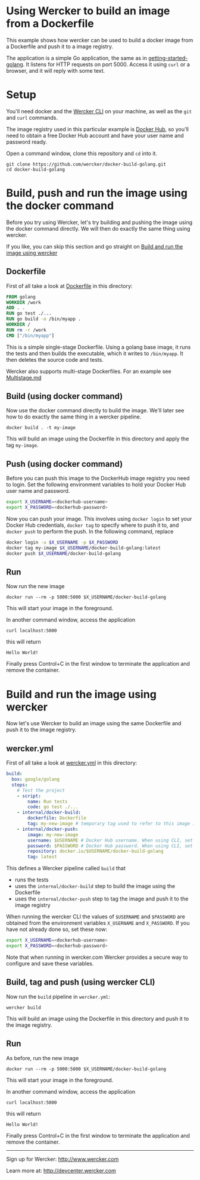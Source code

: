 # Using Wercker to build an image from a Dockerfile

This example shows how wercker can be used to build a docker image from a Dockerfile and push it to a image registry.

The application is a simple Go application, the same as in [getting-started-golang](https://github.com/wercker/getting-started-golang).
It listens for HTTP requests on port 5000. Access it using `curl` or a browser, and it will reply with some text.

# Setup

You'll need docker and the [Wercker CLI](http://www.wercker.com/cli) on your machine, as well as the `git` and `curl` commands.

The image registry used in this particular example is [Docker Hub](https://hub.docker.com/), so you'll need to obtain a free Docker Hub account and have your user name and password ready.  

Open a command window, clone this repository and `cd` into it.
```
git clone https://github.com/wercker/docker-build-golang.git
cd docker-build-golang
```

# Build, push and run the image using the docker command 

Before you try using Wercker, let's try building and pushing the image using the docker command directly.
We will then do exactly the same thing using wercker. 

If you like, you can skip this section and go straight on [Build and run the image using wercker](#build-and-run-the-image-using-wercker)

## Dockerfile

First of all take a look at [Dockerfile](Dockerfile) in this directory:
``` Dockerfile
FROM golang  
WORKDIR /work
ADD . .
RUN go test ./...
RUN go build -o /bin/myapp .
WORKDIR /
RUN rm -r /work
CMD ["/bin/myapp"]  
```
This is a simple single-stage Dockerfile. Using a golang base image, it runs the tests and then builds the executable, which it writes to `/bin/myapp`.
It then deletes the source code and tests.

Wercker also supports multi-stage Dockerfiles. For an example see [Multistage.md](Multistage.md)

## Build (using docker command)

Now use the docker command directly to build the image. We'll later see how to do exactly the same thing in a wercker pipeline.
```
docker build . -t my-image
```
This will build an image using the Dockerfile in this directory and apply the tag `my-image`.

## Push (using docker command)

Before you can push this image to the DockerHub image registry you need to login. Set the following environment variables to hold your Docker Hub user name and password. 
``` bash
export X_USERNAME=<dockerhub-username>
export X_PASSWORD=<dockerhub-password>
```

Now you can push your image. This involves using `docker login` to set your Docker Hub credentials, `docker tag` to specify where to push it to, and `docker push` to perform the push.
In the following command, replace 
``` bash
docker login -u $X_USERNAME -p $X_PASSWORD
docker tag my-image $X_USERNAME/docker-build-golang:latest
docker push $X_USERNAME/docker-build-golang
```

## Run

Now run the new image
```
docker run --rm -p 5000:5000 $X_USERNAME/docker-build-golang
```
This will start your image in the foreground.

In another command window, access the application 
```
curl localhost:5000
```
this will return
```
Hello World!
```
Finally press Control+C in the first window to terminate the application and remove the container.

# Build and run the image using wercker 

Now let's use Wercker to build an image using the same Dockerfile and push it to the image registry.

## wercker.yml

First of all take a look at [wercker.yml](wercker.yml) in this directory:
``` yml
build:
  box: google/golang
  steps:
    # Test the project
    - script:
        name: Run tests
        code: go test ./...     
    - internal/docker-build: 
        dockerfile: Dockerfile 
        tag: my-new-image # temporary tag used to refer to this image in a subsequent step
    - internal/docker-push: 
        image: my-new-image
        username: $USERNAME # Docker Hub username. When using CLI, set using "export X_USERNAME=<username>"  
        password: $PASSWORD # Docker Hub password. When using CLI, set using "export X_PASSWORD=<password>" 
        repository: docker.io/$USERNAME/docker-build-golang
        tag: latest
```
This defines a Wercker pipeline called `build` that 
* runs the tests 
* uses the `internal/docker-build` step to build the image using the Dockerfile 
* uses the `internal/docker-push` step to tag the image and push it to the image registry

When running the wercker CLI the values of `$USERNAME` and `$PASSWORD` are obtained from the environment variables `X_USERNAME` and `X_PASSWORD`.
If you have not already done so, set these now:

``` bash
export X_USERNAME=<dockerhub-username>
export X_PASSWORD=<dockerhub-password>
```
Note that when running in wercker.com Wercker provides a secure way to configure and save these variables. 

## Build, tag and push (using wercker CLI)

Now run the `build` pipeline in `wercker.yml`:
```
wercker build
```
This will build an image using the Dockerfile in this directory and push it to the image registry.

## Run

As before, run the new image
```
docker run --rm -p 5000:5000 $X_USERNAME/docker-build-golang
```
This will start your image in the foreground.

In another command window, access the application 
```
curl localhost:5000
```
this will return
```
Hello World!
```
Finally press Control+C in the first window to terminate the application and remove the container.

---
Sign up for Wercker: http://www.wercker.com

Learn more at: http://devcenter.wercker.com
